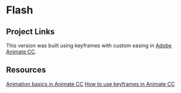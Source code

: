 # Flash

## Project Links

This version was built using keyframes with custom easing in [Adobe Animate CC](adobe.com/products/animate.html).

## Resources

[Animation basics in Animate CC](https://helpx.adobe.com/animate/using/animation-basics.html)
[How to use keyframes in Animate CC](https://helpx.adobe.com/animate/using/frames-keyframes.html)

